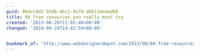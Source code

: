 ```yaml
---
guid: 06dcc8d2-55d6-4bc1-9a70-dbb11deeedb8
title: 60 free resources you really must try
created: '2013-08-26T11:03:46+00:00'
changed: '2019-09-24T14:43:59+00:00'


bookmark_of: 'http://www.webdesignerdepot.com/2013/08/60-free-resources-you-really-must-try/'
---
```




